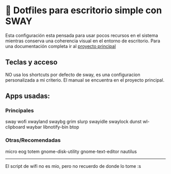 # 📍 Dotfiles para escritorio simple con SWAY
Esta configuración esta pensada para usar pocos recursos en el sistema mientras conserva una coherencia visual en el entorno de escritorio. Para una documentación completa ir al [proyecto principal](1.1.1.1)

## Teclas y acceso
NO usa los shortcuts por defecto de sway, es una configuracion personalizada a mi criterio. El manual se encuentra en el proyecto principal.

## Apps usadas:
### Principales
sway
wofi
xwayland
swaybg
grim
slurp
swayidle
swaylock
dunst
wl-clipboard
waybar
libnotify-bin
btop

### Otras/Recomendadas
micro
eog
totem
gnome-disk-utility
gnome-text-editor
nautilus

---
El script de wifi no es mio, pero no recuerdo de donde lo tome :s
